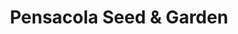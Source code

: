 ---
title: "Pensacola Seed & Garden"
url: /pensacola/pensacola-seed-und-garden/
shop: Garten-Center
---